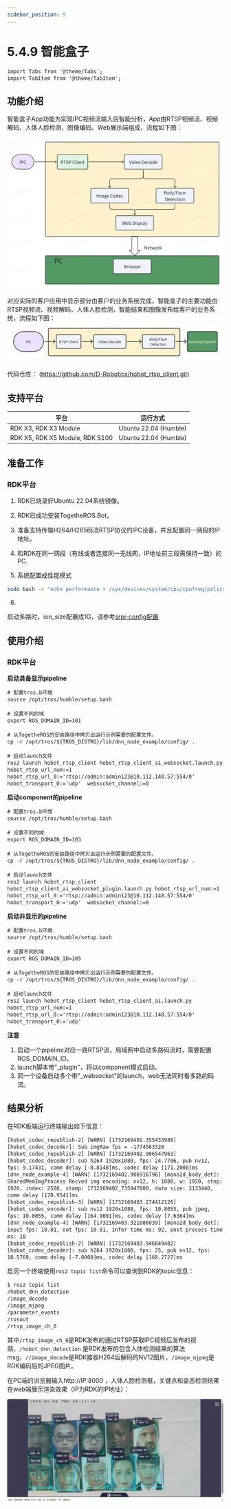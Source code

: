 ```yaml
---
sidebar_position: 9
---
```


# 5.4.9 智能盒子

```mdx-code-block
import Tabs from '@theme/Tabs';
import TabItem from '@theme/TabItem';
```

## 功能介绍

智能盒子App功能为实现IPC视频流输入后智能分析，App由RTSP视频流、视频解码、人体人脸检测、图像编码、Web展示端组成，流程如下图：

![](/../static/img/05_Robot_development/04_apps/image/video_boxs/video_boxs_workflow.jpg)

对应实际的客户应用中显示部分由客户的业务系统完成，智能盒子的主要功能由RTSP视频流、视频解码、人体人脸检测，智能结果和图像发布给客户的业务系统，流程如下图：
![](/../static/img/05_Robot_development/04_apps/image/video_boxs/video_boxs_workflow2.jpg)

代码仓库： (https://github.com/D-Robotics/hobot_rtsp_client.git)

## 支持平台

| 平台                    | 运行方式                  |
|-----------------------|-----------------------|
| RDK X3, RDK X3 Module | Ubuntu 22.04 (Humble) |
| RDK X5, RDK X5 Module, RDK S100 | Ubuntu 22.04 (Humble) |

## 准备工作

### RDK平台

1. RDK已烧录好Ubuntu 22.04系统镜像。

2. RDK已成功安装TogetheROS.Bot。

3. 准备支持传输H264/H265码流RTSP协议的IPC设备，并且配置同一网段的IP地址。

4. 和RDK在同一网段（有线或者连接同一无线网，IP地址前三段需保持一致）的PC.

5. 系统配置成性能模式

```bash
sudo bash -c "echo performance > /sys/devices/system/cpu/cpufreq/policy0/scaling_governor"
```

6.
启动多路时，ion_size配置成1G，请参考[srpi-config配置](https://developer.d-robotics.cc/rdk_doc/System_configuration/srpi-config)

## 使用介绍

### RDK平台

**启动具备显示pipeline**
<Tabs groupId="tros-distro">
<TabItem value="humble" label="Humble">

```shell
# 配置tros.b环境
source /opt/tros/humble/setup.bash

# 设置不同的域
export ROS_DOMAIN_ID=101

# 从TogetheROS的安装路径中拷贝出运行示例需要的配置文件。
cp -r /opt/tros/${TROS_DISTRO}/lib/dnn_node_example/config/ .

# 启动launch文件
ros2 launch hobot_rtsp_client hobot_rtsp_client_ai_websocket.launch.py hobot_rtsp_url_num:=1 hobot_rtsp_url_0:='rtsp://admin:admin123@10.112.148.57:554/0' hobot_transport_0:='udp'  websocket_channel:=0
```

</TabItem>

</Tabs>


**启动component的pipeline**
<Tabs groupId="tros-distro">
<TabItem value="humble" label="Humble">

```shell
# 配置tros.b环境
source /opt/tros/humble/setup.bash

# 设置不同的域
export ROS_DOMAIN_ID=103

# 从TogetheROS的安装路径中拷贝出运行示例需要的配置文件。
cp -r /opt/tros/${TROS_DISTRO}/lib/dnn_node_example/config/ .

# 启动launch文件
ros2 launch hobot_rtsp_client hobot_rtsp_client_ai_websocket_plugin.launch.py hobot_rtsp_url_num:=1 hobot_rtsp_url_0:='rtsp://admin:admin123@10.112.148.57:554/0' hobot_transport_0:='udp'  websocket_channel:=0
```

</TabItem>

</Tabs>


**启动非显示的pipeline**
<Tabs groupId="tros-distro">
<TabItem value="humble" label="Humble">

```shell
# 配置tros.b环境
source /opt/tros/humble/setup.bash

# 设置不同的域
export ROS_DOMAIN_ID=105

# 从TogetheROS的安装路径中拷贝出运行示例需要的配置文件。
cp -r /opt/tros/${TROS_DISTRO}/lib/dnn_node_example/config/ .

# 启动launch文件
ros2 launch hobot_rtsp_client hobot_rtsp_client_ai.launch.py hobot_rtsp_url_num:=1 hobot_rtsp_url_0:='rtsp://admin:admin123@10.112.148.57:554/0' hobot_transport_0:='udp'
```

</TabItem>

</Tabs>

**注意**

1. 启动一个pipeline对应一路RTSP流，局域网中启动多路码流时，需要配置ROS_DOMAIN_ID。
2. launch脚本带"_plugin"，将以component模式启动。
3. 同一个设备启动多个带"_websocket"的launch，web无法同时看多路的码流。

## 结果分析

在RDK板端运行终端输出如下信息：

```text
[hobot_codec_republish-2] [WARN] [1732169402.355433988] [hobot_codec_decoder]: Sub imgRaw fps = -1774563328
[hobot_codec_republish-2] [WARN] [1732169402.906547961] [hobot_codec_decoder]: sub h264 1920x1080, fps: 24.7706, pub nv12, fps: 9.17431, comm delay [-8.8148]ms, codec delay [171.2000]ms
[dnn_node_example-4] [WARN] [1732169402.906916796] [mono2d_body_det]: SharedMemImgProcess Recved img encoding: nv12, h: 1080, w: 1920, step: 1920, index: 2508, stamp: 1732169402_735947000, data size: 3133440, comm delay [170.9541]ms
[hobot_codec_republish-3] [WARN] [1732169403.274412126] [hobot_codec_encoder]: sub nv12 1920x1088, fps: 10.8055, pub jpeg, fps: 10.8055, comm delay [164.9091]ms, codec delay [7.6364]ms
[dnn_node_example-4] [WARN] [1732169403.321086039] [mono2d_body_det]: input fps: 10.81, out fps: 10.81, infer time ms: 92, post process time ms: 10
[hobot_codec_republish-2] [WARN] [1732169403.946849482] [hobot_codec_decoder]: sub h264 1920x1080, fps: 25, pub nv12, fps: 10.5769, comm delay [-7.0000]ms, codec delay [168.2727]ms

```

启另一个终端使用`ros2 topic list`命令可以查询到RDK的topic信息：

```shell
$ ros2 topic list
/hobot_dnn_detection
/image_decode
/image_mjpeg
/parameter_events
/rosout
/rtsp_image_ch_0

```

其中`/rtsp_image_ch_0`是RDK发布的通过RTSP获取IPC视频后发布的视频，`/hobot_dnn_detection`
是RDK发布的包含人体检测结果的算法msg，`//image_decode`是RDK接收H264后解码的NV12图片，`/image_mjpeg`是RDK编码后的JPEG图片。

在PC端的浏览器输入http://IP:8000 ，人体人脸检测框，关键点和姿态检测结果在web端展示渲染效果（IP为RDK的IP地址）：

![](/../static/img/05_Robot_development/04_apps/image/video_boxs/video_box_detection.jpg)

